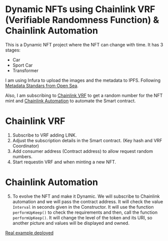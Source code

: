 # Dynamic NFTs using Chainlink VRF (Verifiable Randomness Function) & Chainlink Automation

This is a Dynamic NFT project where the NFT can change with time. It has 3 stages:

- Car
- Sport Car
- Transformer

I am using Infura to upload the images and the metadata to IPFS. Following <a href="https://docs.opensea.io/docs/metadata-standards">Metadata Standars from Open Sea</a>.

Also, I am subscribing to <a href="https://vrf.chain.link/">Chainlink VRF</a> to get a random number for the NFT mint and <a href="https://automation.chain.link/">Chainlink Automation</a> to automate the Smart contract.

# Chainlink VRF

1. Subscribe to VRF adding LINK.
2. Adjust the subscription details in the Smart contract. (Key hash and VRF Coordinator)
3. Add consumer address (Contract address) to allow request random numbers.
4. Start requestin VRF and when minting a new NFT.

# Chainlink Automation

5. To evolve the NFT and make it Dynamic. We will subscribe to Chainlink automation and we will pass the contract address. It will check the value `Interval` in seconds given in the Constructor. It will use the function `performUpKeep()` to check the requirements and then, call the function `performUpKeep()`. It will change the level of the token and its URI, so another picture and values will be displayed and owned.

<a href="https://testnets.opensea.io/es/collection/cardnft-myazwalx9i">Real example deployed</a>
